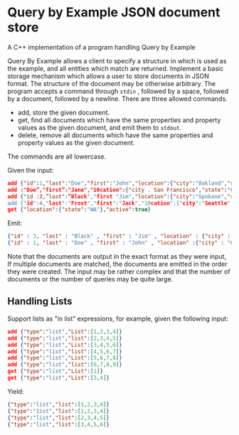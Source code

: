 # Query by Example JSON document store
A C++ implementation of a program handling Query by Example

Query By Example allows a client to specify a structure in which is used as the example, and all entities which match are returned. Implement a basic storage mechanism which allows a user to store documents in JSON format. The structure of the document may be otherwise arbitrary. The program accepts a command through `stdin` , followed by a space, followed by a document, followed by a newline. There are three allowed commands.

* add, store the given document.
* get, find all documents which have the same properties and property values as the given document, and emit them to `stdout`.
* delete, remove all documents which have the same properties and property values as the given document.

The commands are all lowercase.

Given the input:

```json
add {"id":1,"last":"Doe","first":"John","location":{"city":"0akland","state":"CA","postalCode":"94607"},"active":true}
add :"Doe”,"first”:"Jane","10cation":{"city . San Francisco","state":"CA","postalCode":"94105"},"active":true}
add {"id :3,”last":”Black","first "Jim","location":{"city":"Spokane","state":"VlA","postalCode":"99207”},"active":true}
add {"id":4,"last":"Frost","first":"Jack","10cation":{"city":"Seattle","state":"WA","postalCode”:"98204"},"active":false}
get {"location":{"state":"WA"},"active":true}
```

Emit:

```json
{"id" : 3, "last" : "Black" , "first" : "Jim" , "location" : {"city" : "Spokane" , "state" : "WA" , "postalCode" : "99207"}, "active" : true}
{"id" : 1, "last" : "Doe" , "first" : "John" , "location" :{"city" : "Oakland" , "state" : "CA" , "postalCode" : "94607"}, "active" : true}
```

Note that the documents are output in the exact format as they were input, If multiple documents are matched, the documents are emitted in the order they were created. The input may be rather complex and that the number of documents or the number of queries may be quite large.

## Handling Lists

Support lists as "in list” expressions, for example, given the following input:

```json
add {"type":"list","List":[1,2,3,4]}
add {"type":"list","list":[2,3,4,5]}
add {"type":"list","List":[3,4,5,6]}
add {"type":"list","list":[4,5,6,7]}
add {"type":"list","List":[5,6,7,8]}
add {"type":"list","list":[6,7,8,9]}
get {"type":"list","List":[1]}
get {"type":"list","List":[3,4]}
```

Yield:

```json
{"type":"list","list":[1,2,3,4]}
{"type":"1ist","list":[1,2,3,4]}
{"type":"list","list":[2,3,4,5]}
{"type":"list","list":[3,4,5,6]}
```